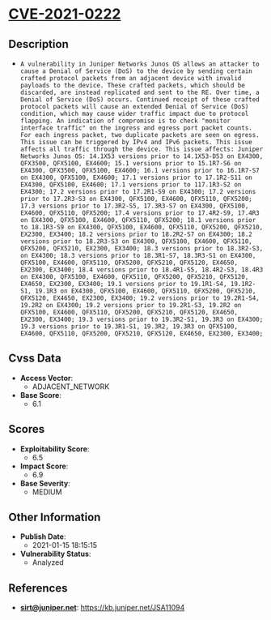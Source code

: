 
# [CVE-2021-0222](https://cve.mitre.org/cgi-bin/cvename.cgi?name=CVE-2021-0222)

## Description

- `A vulnerability in Juniper Networks Junos OS allows an attacker to cause a Denial of Service (DoS) to the device by sending certain crafted protocol packets from an adjacent device with invalid payloads to the device. These crafted packets, which should be discarded, are instead replicated and sent to the RE. Over time, a Denial of Service (DoS) occurs. Continued receipt of these crafted protocol packets will cause an extended Denial of Service (DoS) condition, which may cause wider traffic impact due to protocol flapping. An indication of compromise is to check "monitor interface traffic" on the ingress and egress port packet counts. For each ingress packet, two duplicate packets are seen on egress. This issue can be triggered by IPv4 and IPv6 packets. This issue affects all traffic through the device. This issue affects: Juniper Networks Junos OS: 14.1X53 versions prior to 14.1X53-D53 on EX4300, QFX3500, QFX5100, EX4600; 15.1 versions prior to 15.1R7-S6 on EX4300, QFX3500, QFX5100, EX4600; 16.1 versions prior to 16.1R7-S7 on EX4300, QFX5100, EX4600; 17.1 versions prior to 17.1R2-S11 on EX4300, QFX5100, EX4600; 17.1 versions prior to 117.1R3-S2 on EX4300; 17.2 versions prior to 17.2R1-S9 on EX4300; 17.2 versions prior to 17.2R3-S3 on EX4300, QFX5100, EX4600, QFX5110, QFX5200; 17.3 versions prior to 17.3R2-S5, 17.3R3-S7 on EX4300, QFX5100, EX4600, QFX5110, QFX5200; 17.4 versions prior to 17.4R2-S9, 17.4R3 on EX4300, QFX5100, EX4600, QFX5110, QFX5200; 18.1 versions prior to 18.1R3-S9 on EX4300, QFX5100, EX4600, QFX5110, QFX5200, QFX5210, EX2300, EX3400; 18.2 versions prior to 18.2R2-S7 on EX4300; 18.2 versions prior to 18.2R3-S3 on EX4300, QFX5100, EX4600, QFX5110, QFX5200, QFX5210, EX2300, EX3400; 18.3 versions prior to 18.3R2-S3, on EX4300; 18.3 versions prior to 18.3R1-S7, 18.3R3-S1 on EX4300, QFX5100, EX4600, QFX5110, QFX5200, QFX5210, QFX5120, EX4650, EX2300, EX3400; 18.4 versions prior to 18.4R1-S5, 18.4R2-S3, 18.4R3 on EX4300, QFX5100, EX4600, QFX5110, QFX5200, QFX5210, QFX5120, EX4650, EX2300, EX3400; 19.1 versions prior to 19.1R1-S4, 19.1R2-S1, 19.1R3 on EX4300, QFX5100, EX4600, QFX5110, QFX5200, QFX5210, QFX5120, EX4650, EX2300, EX3400; 19.2 versions prior to 19.2R1-S4, 19.2R2 on EX4300; 19.2 versions prior to 19.2R1-S3, 19.2R2 on QFX5100, EX4600, QFX5110, QFX5200, QFX5210, QFX5120, EX4650, EX2300, EX3400; 19.3 versions prior to 19.3R2-S1, 19.3R3 on EX4300; 19.3 versions prior to 19.3R1-S1, 19.3R2, 19.3R3 on QFX5100, EX4600, QFX5110, QFX5200, QFX5210, QFX5120, EX4650, EX2300, EX3400;`

## Cvss Data

- **Access Vector**:
  - ADJACENT_NETWORK
- **Base Score**:
  - 6.1

## Scores

- **Exploitability Score**:
  - 6.5
- **Impact Score**:
  - 6.9
- **Base Severity**:
  - MEDIUM

## Other Information

- **Publish Date**:
  - 2021-01-15 18:15:15
- **Vulnerability Status**:
  - Analyzed

## References

- **sirt@juniper.net**: https://kb.juniper.net/JSA11094
